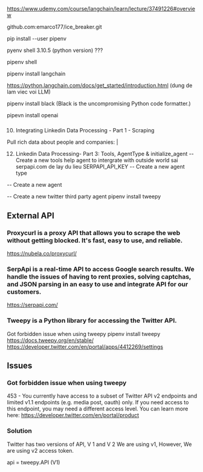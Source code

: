 https://www.udemy.com/course/langchain/learn/lecture/37491226#overview

github.com:emarco177/ice_breaker.git

 pip install --user pipenv

 pyenv shell 3.10.5 (python version) ???

pipenv shell 

pipenv install langchain

https://python.langchain.com/docs/get_started/introduction.html (dung de lam viec voi LLM)

pipenv install black (Black is the uncompromising Python code formatter.)

pipevn install openai


#####

10. Integrating Linkedin Data Processing - Part 1 - Scraping
  
Pull rich data about people and companies: | 

12. Linkedin Data Processing- Part 3: Tools, AgentType & initialize_agent
-- Create a new tools 
    help agent to intergrate with outside world
    sai serpapi.com de lay du lieu SERPAPI_API_KEY
-- Create a new agent type

-- Create a new agent

-- Create a new twitter third party agent
pipenv install tweepy

## External API
### Proxycurl is a proxy API that allows you to scrape the web without getting blocked. It's fast, easy to use, and reliable.
https://nubela.co/proxycurl/  


### SerpApi is a real-time API to access Google search results. We handle the issues of having to rent proxies, solving captchas, and JSON parsing in an easy to use and integrate API for our customers.
https://serpapi.com/

### Tweepy is a Python library for accessing the Twitter API.
Got forbidden issue when using tweepy
pipenv install tweepy
https://docs.tweepy.org/en/stable/
https://developer.twitter.com/en/portal/apps/4412269/settings

## Issues
### Got forbidden issue when using tweepy
453 - You currently have access to a subset of Twitter API v2 endpoints and limited v1.1 endpoints (e.g. media post, oauth) only. If you need access to this endpoint, you may need a different access level. You can learn more here: https://developer.twitter.com/en/portal/product
### Solution
Twitter has two versions of API, V 1 and V 2
We are using v1, However, We are using v2 access token.

api = tweepy.API (V1)

